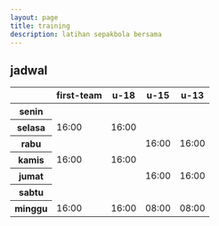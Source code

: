 ```yaml
---
layout: page
title: training
description: latihan sepakbola bersama
---
```


## jadwal
<table class="table table-dark">
  <thead>
    <tr class="text-capitalize">
      <th scope="col"></th>
      <th scope="col">first-team</th>
      <th scope="col">u-18</th>
      <th scope="col">u-15</th>
      <th scope="col">u-13</th>
    </tr>
  </thead>
  <tbody>
    <tr>
      <th scope="row" class="text-center text-capitalize">senin</th>
      <td></td>
      <td></td>
      <td></td>
      <td></td>
    </tr>
    <tr>
      <th scope="row" class="text-center text-capitalize">selasa</th>
      <td>16:00</td>
      <td>16:00</td>
      <td></td>
      <td></td>
    </tr>
    <tr>
      <th scope="row" class="text-center text-capitalize">rabu</th>
      <td></td>
      <td></td>
      <td>16:00</td>
      <td>16:00</td>
    </tr>
    <tr>
      <th scope="row" class="text-center text-capitalize">kamis</th>
      <td>16:00</td>
      <td>16:00</td>
      <td></td>
      <td></td>
    </tr>
    <tr>
      <th scope="row" class="text-center text-capitalize">jumat</th>
      <td></td>
      <td></td>
      <td>16:00</td>
      <td>16:00</td>
    </tr>
    <tr>
      <th scope="row" class="text-center text-capitalize">sabtu</th>
      <td></td>
      <td></td>
      <td></td>
      <td></td>
    </tr>
    <tr>
      <th scope="row" class="text-center text-capitalize">minggu</th>
      <td>16:00</td>
      <td>16:00</td>
      <td>08:00</td>
      <td>08:00</td>
    </tr>
  </tbody>
</table>
